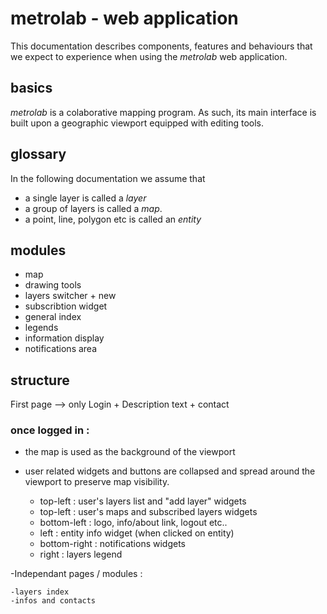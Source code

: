 metrolab - web application
==========================


This documentation describes components, features and behaviours that we expect to experience when using the *metrolab* web application. 



## basics

*metrolab* is a colaborative mapping program. As such, its main interface is built upon a geographic viewport equipped with editing tools.


## glossary

In the following documentation we assume that 

- a single layer is called a *layer* 
- a group of layers is called a *map*.
- a point, line, polygon etc is called an *entity*

## modules

- map
- drawing tools
- layers switcher + new
- subscribtion widget 
- general index
- legends
- information display
- notifications area


## structure

First page --> only Login + Description text + contact

### once logged in : 

- the map is used as the background of the viewport
- user related widgets and buttons are collapsed and spread around the viewport to preserve map visibility.

	- top-left : user's layers list and "add layer" widgets
	- top-left : user's maps and subscribed layers widgets
	- bottom-left : logo, info/about link, logout etc..
	- left : entity info widget (when clicked on entity)
	- bottom-right : notifications widgets
	- right : layers legend

-Independant pages / modules : 

	-layers index 
	-infos and contacts
